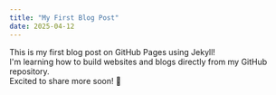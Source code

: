 ```yaml
---
title: "My First Blog Post"
date: 2025-04-12
---
```



This is my first blog post on GitHub Pages using Jekyll!  
I'm learning how to build websites and blogs directly from my GitHub repository.  
Excited to share more soon! 🚀
